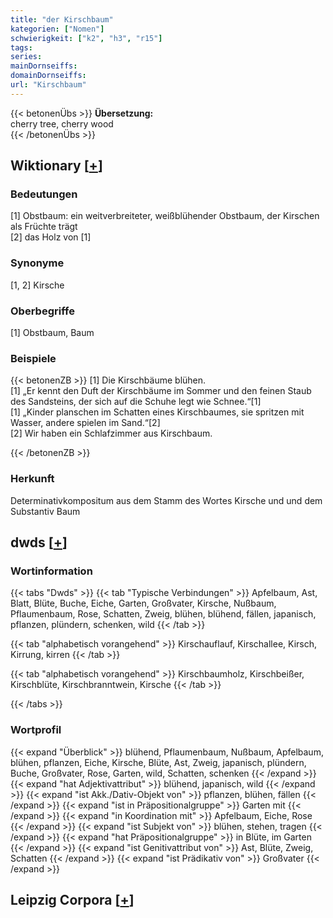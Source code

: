 ```yaml
---
title: "der Kirschbaum"
kategorien: ["Nomen"]
schwierigkeit: ["k2", "h3", "r15"]
tags:
series:
mainDornseiffs:
domainDornseiffs:
url: "Kirschbaum"
---
```


{{< betonenÜbs >}}
**Übersetzung:**  
cherry tree, cherry wood  
{{< /betonenÜbs >}}

## Wiktionary [[+](https://de.wiktionary.org/wiki/Kirschbaum)]

### Bedeutungen
[1] Obstbaum: ein weitverbreiteter, weißblühender Obstbaum, der Kirschen als Früchte trägt  
[2] das Holz von [1]  

### Synonyme
[1, 2] Kirsche  

### Oberbegriffe
[1] Obstbaum, Baum  

### Beispiele
{{< betonenZB >}}
[1] Die Kirschbäume blühen.  
[1] „Er kennt den Duft der Kirschbäume im Sommer und den feinen Staub des Sandsteins, der sich auf die Schuhe legt wie Schnee.“[1]  
[1] „Kinder planschen im Schatten eines Kirschbaumes, sie spritzen mit Wasser, andere spielen im Sand.“[2]  
[2] Wir haben ein Schlafzimmer aus Kirschbaum.  

{{< /betonenZB >}}
### Herkunft
Determinativkompositum aus dem Stamm des Wortes Kirsche und und dem Substantiv Baum  



## dwds [[+](https://www.dwds.de/wb/Kirschbaum)]

### Wortinformation
{{< tabs "Dwds" >}}
{{< tab "Typische Verbindungen" >}}
Apfelbaum, Ast, Blatt, Blüte, Buche, Eiche, Garten, Großvater, Kirsche, Nußbaum, Pflaumenbaum, Rose, Schatten, Zweig, blühen, blühend, fällen, japanisch, pflanzen, plündern, schenken, wild
{{< /tab >}}

{{< tab "alphabetisch vorangehend" >}}
Kirschauflauf, Kirschallee, Kirsch, Kirrung, kirren
{{< /tab >}}

{{< tab "alphabetisch vorangehend" >}}
Kirschbaumholz, Kirschbeißer, Kirschblüte, Kirschbranntwein, Kirsche
{{< /tab >}}

{{< /tabs >}}

### Wortprofil
{{< expand "Überblick" >}} blühend, Pflaumenbaum, Nußbaum, Apfelbaum, blühen, pflanzen, Eiche, Kirsche, Blüte, Ast, Zweig, japanisch, plündern, Buche, Großvater, Rose, Garten, wild, Schatten, schenken {{< /expand >}}
{{< expand "hat Adjektivattribut" >}} blühend, japanisch, wild {{< /expand >}}
{{< expand "ist Akk./Dativ-Objekt von" >}} pflanzen, blühen, fällen {{< /expand >}}
{{< expand "ist in Präpositionalgruppe" >}} Garten mit {{< /expand >}}
{{< expand "in Koordination mit" >}} Apfelbaum, Eiche, Rose {{< /expand >}}
{{< expand "ist Subjekt von" >}} blühen, stehen, tragen {{< /expand >}}
{{< expand "hat Präpositionalgruppe" >}} in Blüte, im Garten {{< /expand >}}
{{< expand "ist Genitivattribut von" >}} Ast, Blüte, Zweig, Schatten {{< /expand >}}
{{< expand "ist Prädikativ von" >}} Großvater {{< /expand >}}

## Leipzig Corpora [[+](https://corpora.uni-leipzig.de/en/res?word=Kirschbaum&corpusId=deu_newscrawl-public_2018)]

